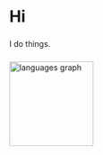 <h1 align="left">Hi</h1>


###

<p align="left">I do things.</p>

###

<div align="left">
  <img src="https://github-readme-stats.vercel.app/api/top-langs?username=mateusz-guzek&locale=en&hide_title=true&layout=compact&card_width=320&langs_count=5&theme=default&hide_border=false&order=2" height="150" alt="languages graph"  />
</div>

###
